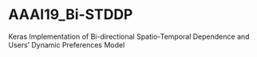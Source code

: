 # AAAI19_Bi-STDDP
Keras Implementation of Bi-directional Spatio-Temporal Dependence and Users’ Dynamic Preferences Model
